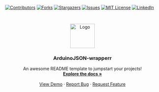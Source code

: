 [![Contributors][contributors-shield]][contributors-url]
[![Forks][forks-shield]][forks-url]
[![Stargazers][stars-shield]][stars-url]
[![Issues][issues-shield]][issues-url]
[![MIT License][license-shield]][license-url]
[![LinkedIn][linkedin-shield]][linkedin-url]



<!-- PROJECT LOGO -->
<br />
<p align="center">
  <a href="https://github.com/HCRL-ALLSTAR/ArduinoJSON-wrapper">
    <img src="https://raw.githubusercontent.com/othneildrew/Best-README-Template/master/images/logo.png" alt="Logo" width="80" height="80">
  </a>

  <h3 align="center">ArduinoJSON-wrapperr</h3>

  <p align="center">
    An awesome README template to jumpstart your projects!
    <br />
    <a href="https://github.com/HCRL-ALLSTAR/ArduinoJSON-wrapper/wiki"><strong>Explore the docs »</strong></a>
    <br />
    <br />
    <a href="https://github.com/HCRL-ALLSTAR/ArduinoJSON-wrapper">View Demo</a>
    ·
    <a href="https://github.com/HCRL-ALLSTAR/ArduinoJSON-wrapper/issues">Report Bug</a>
    ·
    <a href="https://github.com/HHCRL-ALLSTAR/ArduinoJSON-wrapper/issues">Request Feature</a>
  </p>
</p>


<!-- MARKDOWN LINKS & IMAGES -->
<!-- https://www.markdownguide.org/basic-syntax/#reference-style-links -->
[contributors-shield]: https://img.shields.io/github/contributors/HCRL-ALLSTAR/ArduinoJSON-wrapper.svg?style=flat-square
[contributors-url]: https://github.com/HCRL-ALLSTAR/ArduinoJSON-wrapper/graphs/contributors
[forks-shield]: https://img.shields.io/github/forks/HCRL-ALLSTAR/ArduinoJSON-wrapper.svg?style=flat-square
[forks-url]: https://github.com/HCRL-ALLSTAR/ArduinoJSON-wrapper/network/members
[stars-shield]: https://img.shields.io/github/stars/HCRL-ALLSTAR/ArduinoJSON-wrapper.svg?style=flat-square
[stars-url]: https://github.com/HCRL-ALLSTAR/ArduinoJSON-wrapper/stargazers
[issues-shield]: https://img.shields.io/github/issues/HCRL-ALLSTAR/ArduinoJSON-wrapper.svg?style=flat-square
[issues-url]: https://github.com/HCRL-ALLSTAR/ArduinoJSON-wrapper/issues
[license-shield]: https://img.shields.io/github/license/HCRL-ALLSTAR/ArduinoJSON-wrapper.svg?style=flat-square
[license-url]: https://github.com/HCRL-ALLSTAR/ArduinoJSON-wrapper/blob/master/LICENSE.txt
[linkedin-shield]: https://img.shields.io/badge/-LinkedIn-black.svg?style=flat-square&logo=linkedin&colorB=555
[linkedin-url]: https://linkedin.com/in/othneildrew

